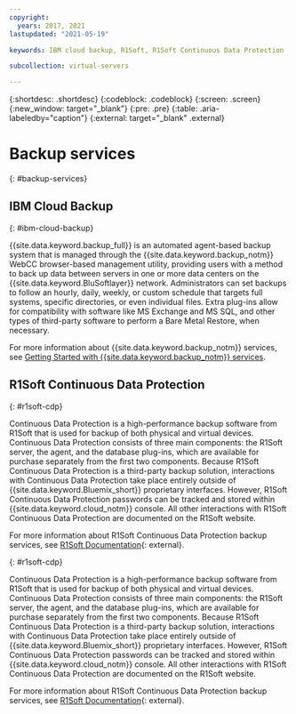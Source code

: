 ```yaml
---
copyright:
  years: 2017, 2021
lastupdated: "2021-05-19"

keywords: IBM cloud backup, R1Soft, R1Soft Continuous Data Protection

subcollection: virtual-servers

---
```


{:shortdesc: .shortdesc}
{:codeblock: .codeblock}
{:screen: .screen}
{:new_window: target="_blank"}
{:pre: .pre}
{:table: .aria-labeledby="caption"}
{:external: target="_blank" .external}

# Backup services
{: #backup-services}

## IBM Cloud Backup
{: #ibm-cloud-backup}

{{site.data.keyword.backup_full}} is an automated agent-based backup system that is managed through the {{site.data.keyword.backup_notm}} WebCC browser-based management utility, providing users with a method to back up data between servers in one or more data centers on the {{site.data.keyword.BluSoftlayer}} network.  Administrators can set backups to follow an hourly, daily, weekly, or custom schedule that targets full systems, specific directories, or even individual files.  Extra plug-ins allow for compatibility with software like MS Exchange and MS SQL, and other types of third-party software to perform a Bare Metal Restore, when necessary.

For more information about {{site.data.keyword.backup_notm}} services, see [Getting Started with {{site.data.keyword.backup_notm}} services](/docs/Backup?topic=Backup-getting-started).

## R1Soft Continuous Data Protection
{: #r1soft-cdp}

Continuous Data Protection is a high-performance backup software from R1Soft that is used for backup of both physical and virtual devices. Continuous Data Protection consists of three main components: the R1Soft server, the agent, and the database plug-ins, which are available for purchase separately from the first two components. Because R1Soft Continuous Data Protection is a third-party backup solution, interactions with Continuous Data Protection take place entirely outside of {{site.data.keyword.Bluemix_short}} proprietary interfaces. However, R1Soft Continuous Data Protection passwords can be tracked and stored within {{site.data.keyword.cloud_notm}} console. All other interactions with R1Soft Continuous Data Protection are documented on the R1Soft website.

For more information about R1Soft Continuous Data Protection backup services, see [R1Soft Documentation](http://wiki.r1soft.com/display/ServerBackupManager/Home){: external}.


{: #r1soft-cdp}

Continuous Data Protection is a high-performance backup software from R1Soft that is used for backup of both physical and virtual devices. Continuous Data Protection consists of three main components: the R1Soft server, the agent, and the database plug-ins, which are available for purchase separately from the first two components. Because R1Soft Continuous Data Protection is a third-party backup solution, interactions with Continuous Data Protection take place entirely outside of {{site.data.keyword.Bluemix_short}} proprietary interfaces. However, R1Soft Continuous Data Protection passwords can be tracked and stored within {{site.data.keyword.cloud_notm}} console. All other interactions with R1Soft Continuous Data Protection are documented on the R1Soft website.

For more information about R1Soft Continuous Data Protection backup services, see [R1Soft Documentation](http://wiki.r1soft.com/display/ServerBackupManager/Home){: external}.

